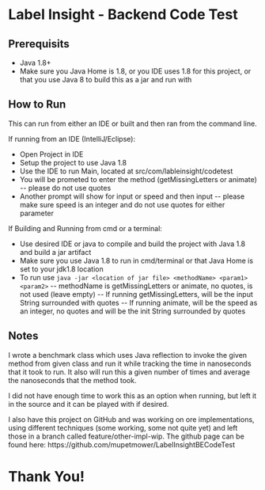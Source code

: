 # Label Insight - Backend Code Test

## Prerequisits
- Java 1.8+
- Make sure you Java Home is 1.8, or you IDE uses 1.8 for this project, or that you use Java 8 to build this as a jar and run with

## How to Run
This can run from either an IDE or built and then ran from the command line. 

If running from an IDE (IntelliJ/Eclipse):
- Open Project in IDE
- Setup the project to use Java 1.8
- Use the IDE to run Main, located at src/com/lableinsight/codetest
- You will be prometed to enter the method (getMissingLetters or animate)
-- please do not use quotes
- Another prompt will show for input or speed and then input
-- please make sure speed is an integer and do not use quotes for either parameter

If Building and Running from cmd or a terminal:
- Use desired IDE or java to compile and build the project with Java 1.8 and build a jar artifact
- Make sure you use Java 1.8 to run in cmd/terminal or that Java Home is set to your jdk1.8 location
- To run use `java -jar <location of jar file> <methodName> <param1> <param2>` 
-- methodName is getMissingLetters or animate, no quotes, <param2> is not used (leave empty)
-- If running getMissingLetters, <param1> will be the input String surrounded with quotes
-- If running animate, <param1> will be the speed as an integer, no quotes and <param2> will be the init String surrounded by quotes

## Notes
<p>I wrote a benchmark class which uses Java reflection to invoke the given method from given class and run it while tracking the time in nanoseconds that it took to run. 
It also will run this a given number of times and average the nanoseconds that the method took.</p>

<p>I did not have enough time to work this as an option when running, but left it in the source and it can be played with if desired.</p>

<p>I also have this project on GitHub and was working on ore implementations, using different techniques (some working, some not quite yet) and left those in a branch called feature/other-impl-wip.
The github page can be found here: https://github.com/mupetmower/LabelInsightBECodeTest</p>

# Thank You!
